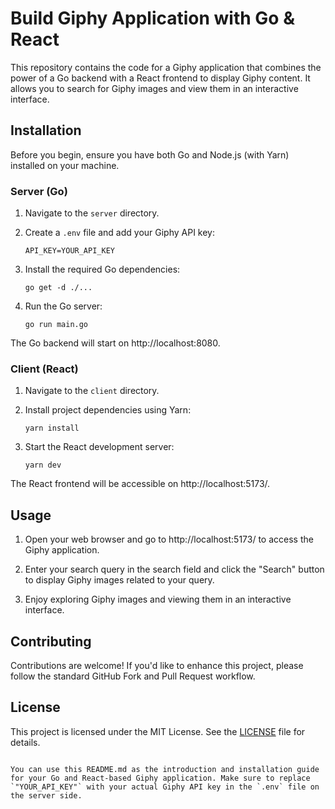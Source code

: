 # Build Giphy Application with Go & React

This repository contains the code for a Giphy application that combines the power of a Go backend with a React frontend to display Giphy content. It allows you to search for Giphy images and view them in an interactive interface.

## Installation

Before you begin, ensure you have both Go and Node.js (with Yarn) installed on your machine.

### Server (Go)

1. Navigate to the `server` directory.

2. Create a `.env` file and add your Giphy API key:

   ```
   API_KEY=YOUR_API_KEY
   ```

3. Install the required Go dependencies:

   ```
   go get -d ./...
   ```

4. Run the Go server:
   ```
   go run main.go
   ```

The Go backend will start on http://localhost:8080.

### Client (React)

1. Navigate to the `client` directory.

2. Install project dependencies using Yarn:

   ```
   yarn install
   ```

3. Start the React development server:
   ```
   yarn dev
   ```

The React frontend will be accessible on http://localhost:5173/.

## Usage

1. Open your web browser and go to http://localhost:5173/ to access the Giphy application.

2. Enter your search query in the search field and click the "Search" button to display Giphy images related to your query.

3. Enjoy exploring Giphy images and viewing them in an interactive interface.

## Contributing

Contributions are welcome! If you'd like to enhance this project, please follow the standard GitHub Fork and Pull Request workflow.

## License

This project is licensed under the MIT License. See the [LICENSE](LICENSE) file for details.

```

You can use this README.md as the introduction and installation guide for your Go and React-based Giphy application. Make sure to replace `"YOUR_API_KEY"` with your actual Giphy API key in the `.env` file on the server side.
```
